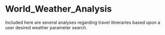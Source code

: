 # World_Weather_Analysis

Included here are several analyses regarding travel itineraries based upon a user desired weather parameter search.
